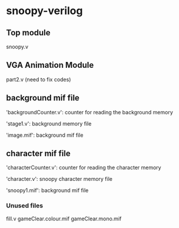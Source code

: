 # snoopy-verilog

## Top module
snoopy.v

## VGA Animation Module
part2.v (need to fix codes)

## background mif file
'backgroundCounter.v': counter for reading the background memory

'stage1.v': background memory file

'image.mif': background mif file

## character mif file
'characterCounter.v': counter for reading the character memory

'character.v': snoopy character memory file

'snoopy1.mif': background mif file

### Unused files
fill.v
gameClear.colour.mif
gameClear.mono.mif
